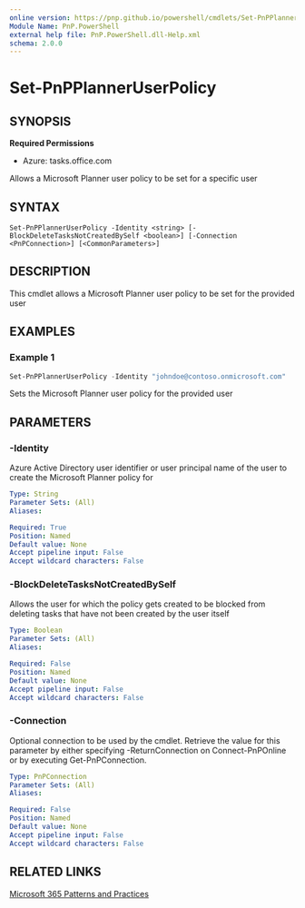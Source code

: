 ```yaml
---
online version: https://pnp.github.io/powershell/cmdlets/Set-PnPPlannerUserPolicy.html
Module Name: PnP.PowerShell
external help file: PnP.PowerShell.dll-Help.xml
schema: 2.0.0
---
```

  
# Set-PnPPlannerUserPolicy

## SYNOPSIS

**Required Permissions**

* Azure: tasks.office.com

Allows a Microsoft Planner user policy to be set for a specific user

## SYNTAX

```
Set-PnPPlannerUserPolicy -Identity <string> [-BlockDeleteTasksNotCreatedBySelf <boolean>] [-Connection <PnPConnection>] [<CommonParameters>]
```

## DESCRIPTION
This cmdlet allows a Microsoft Planner user policy to be set for the provided user

## EXAMPLES

### Example 1
```powershell
Set-PnPPlannerUserPolicy -Identity "johndoe@contoso.onmicrosoft.com"
```
Sets the Microsoft Planner user policy for the provided user

## PARAMETERS

### -Identity
Azure Active Directory user identifier or user principal name of the user to create the Microsoft Planner policy for

```yaml
Type: String
Parameter Sets: (All)
Aliases:

Required: True
Position: Named
Default value: None
Accept pipeline input: False
Accept wildcard characters: False
```

### -BlockDeleteTasksNotCreatedBySelf
Allows the user for which the policy gets created to be blocked from deleting tasks that have not been created by the user itself

```yaml
Type: Boolean
Parameter Sets: (All)
Aliases:

Required: False
Position: Named
Default value: None
Accept pipeline input: False
Accept wildcard characters: False
```

### -Connection
Optional connection to be used by the cmdlet.
Retrieve the value for this parameter by either specifying -ReturnConnection on Connect-PnPOnline or by executing Get-PnPConnection.

```yaml
Type: PnPConnection
Parameter Sets: (All)
Aliases:

Required: False
Position: Named
Default value: None
Accept pipeline input: False
Accept wildcard characters: False
```

## RELATED LINKS

[Microsoft 365 Patterns and Practices](https://aka.ms/m365pnp)